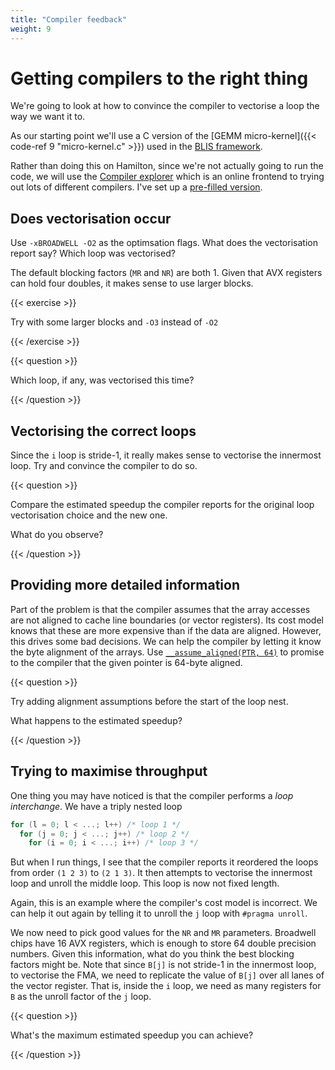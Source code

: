 ```yaml
---
title: "Compiler feedback"
weight: 9
---
```


# Getting compilers to the right thing

We're going to look at how to convince the compiler to
vectorise a loop the way we want it to.

As our starting point we'll use a C version of the [GEMM
micro-kernel]({{< code-ref 9 "micro-kernel.c" >}}) used in the [BLIS
framework](https://github.com/flame/blis/).

Rather than doing this on Hamilton, since we're not actually going to
run the code, we will use the [Compiler
explorer](https://gcc.godbolt.org) which is an online frontend to
trying out lots of different compilers. I've set up a [pre-filled
version](https://gcc.godbolt.org/z/aTnfZE).

## Does vectorisation occur

Use `-xBROADWELL -O2` as the optimsation flags. What does the
vectorisation report say? Which loop was vectorised?

The default blocking factors (`MR` and `NR`) are both 1. Given that
AVX registers can hold four doubles, it makes sense to use larger
blocks.

{{< exercise >}}

Try with some larger blocks and `-O3` instead of `-O2`

{{< /exercise >}}

{{< question >}}

Which loop, if any, was vectorised this time?

{{< /question >}}

## Vectorising the correct loops

Since the `i` loop is stride-1, it really makes sense to vectorise the
innermost loop. Try and convince the compiler to do so.

{{< question >}}

Compare the estimated speedup the compiler reports for the original
loop vectorisation choice and the new one.

What do you observe?

{{< /question >}}

## Providing more detailed information

Part of the problem is that the compiler assumes that the array
accesses are not aligned to cache line boundaries (or vector
registers). Its cost model knows that these are more expensive than if
the data are aligned. However, this drives some bad decisions. We can
help the compiler by letting it know the byte alignment of the arrays.
Use [`__assume_aligned(PTR,
64)`](https://software.intel.com/en-us/articles/data-alignment-to-assist-vectorization)
to promise to the compiler that the given pointer is 64-byte aligned.

{{< question >}}

Try adding alignment assumptions before the start of the loop nest.

What happens to the estimated speedup?

{{< /question >}}

## Trying to maximise throughput

One thing you may have noticed is that the compiler performs a _loop
interchange_. We have a triply nested loop

```c
for (l = 0; l < ...; l++) /* loop 1 */
  for (j = 0; j < ...; j++) /* loop 2 */
    for (i = 0; i < ...; i++) /* loop 3 */
```

But when I run things, I see that the compiler reports it reordered
the loops from order `(1 2 3)` to `(2 1 3)`. It then attempts to
vectorise the innermost loop and unroll the middle loop. This loop is
now not fixed length.

Again, this is an example where the compiler's cost model is
incorrect. We can help it out again by telling it to unroll the `j`
loop with `#pragma unroll`.

We now need to pick good values for the `NR` and `MR` parameters.
Broadwell chips have 16 AVX registers, which is enough to store 64
double precision numbers. Given this information, what do you think
the best blocking factors might be. Note that since `B[j]` is not
stride-1 in the innermost loop, to vectorise the FMA, we need to
replicate the value of `B[j]` over all lanes of the vector register.
That is, inside the `i` loop, we need as many registers for `B` as the
unroll factor of the `j` loop.

{{< question >}}

What's the maximum estimated speedup you can achieve?

{{< /question >}}
